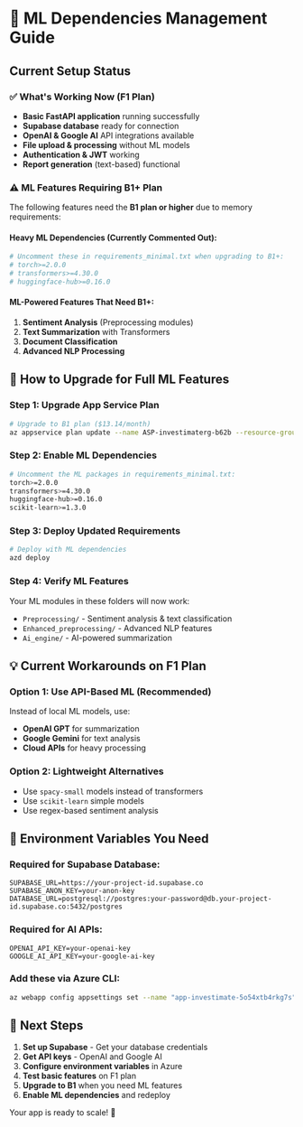 # 🤖 ML Dependencies Management Guide

## Current Setup Status

### ✅ **What's Working Now (F1 Plan)**
- **Basic FastAPI application** running successfully
- **Supabase database** ready for connection
- **OpenAI & Google AI** API integrations available
- **File upload & processing** without ML models
- **Authentication & JWT** working
- **Report generation** (text-based) functional

### ⚠️ **ML Features Requiring B1+ Plan**

The following features need the **B1 plan or higher** due to memory requirements:

#### Heavy ML Dependencies (Currently Commented Out):
```python
# Uncomment these in requirements_minimal.txt when upgrading to B1+:
# torch>=2.0.0
# transformers>=4.30.0  
# huggingface-hub>=0.16.0
```

#### ML-Powered Features That Need B1+:
1. **Sentiment Analysis** (Preprocessing modules)
2. **Text Summarization** with Transformers
3. **Document Classification**
4. **Advanced NLP Processing**

## 🔄 How to Upgrade for Full ML Features

### Step 1: Upgrade App Service Plan
```bash
# Upgrade to B1 plan ($13.14/month)
az appservice plan update --name ASP-investimaterg-b62b --resource-group investimate-rg --sku B1
```

### Step 2: Enable ML Dependencies
```bash
# Uncomment the ML packages in requirements_minimal.txt:
torch>=2.0.0
transformers>=4.30.0  
huggingface-hub>=0.16.0
scikit-learn>=1.3.0
```

### Step 3: Deploy Updated Requirements
```bash
# Deploy with ML dependencies
azd deploy
```

### Step 4: Verify ML Features
Your ML modules in these folders will now work:
- `Preprocessing/` - Sentiment analysis & text classification
- `Enhanced_preprocessing/` - Advanced NLP features
- `Ai_engine/` - AI-powered summarization

## 💡 Current Workarounds on F1 Plan

### Option 1: Use API-Based ML (Recommended)
Instead of local ML models, use:
- **OpenAI GPT** for summarization
- **Google Gemini** for text analysis
- **Cloud APIs** for heavy processing

### Option 2: Lightweight Alternatives
- Use `spacy-small` models instead of transformers
- Use `scikit-learn` simple models
- Use regex-based sentiment analysis

## 🎯 Environment Variables You Need

### Required for Supabase Database:
```env
SUPABASE_URL=https://your-project-id.supabase.co
SUPABASE_ANON_KEY=your-anon-key
DATABASE_URL=postgresql://postgres:your-password@db.your-project-id.supabase.co:5432/postgres
```

### Required for AI APIs:
```env
OPENAI_API_KEY=your-openai-key
GOOGLE_AI_API_KEY=your-google-ai-key
```

### Add these via Azure CLI:
```bash
az webapp config appsettings set --name "app-investimate-5o54xtb4rkg7s" --resource-group "investimate-rg" --settings "SUPABASE_URL=your-url" "SUPABASE_ANON_KEY=your-key" "DATABASE_URL=your-db-url" "OPENAI_API_KEY=your-openai-key"
```

## 🚀 Next Steps

1. **Set up Supabase** - Get your database credentials
2. **Get API keys** - OpenAI and Google AI
3. **Configure environment variables** in Azure
4. **Test basic features** on F1 plan
5. **Upgrade to B1** when you need ML features
6. **Enable ML dependencies** and redeploy

Your app is ready to scale! 🎉
